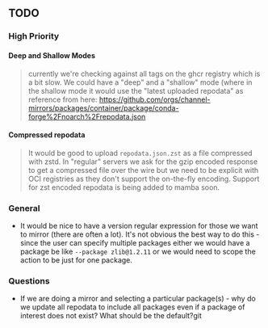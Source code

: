 ## TODO

### High Priority

#### Deep and Shallow Modes

> currently we're checking against all tags on the ghcr registry which is a bit slow. We could have a "deep" and a "shallow" mode (where in the shallow mode it would use the "latest uploaded repodata" as reference from here: https://github.com/orgs/channel-mirrors/packages/container/package/conda-forge%2Fnoarch%2Frepodata.json

#### Compressed repodata

> It would be good to upload `repodata.json.zst` as a file compressed with zstd. In "regular" servers we ask for the gzip encoded response to get a compressed file over the wire but we need to be explicit with OCI registries as they don't support the on-the-fly encoding. Support for zst encoded repodata is being added to mamba soon.

### General

- It would be nice to have a version regular expression for those we want to mirror (there are often a lot). It's not obvious the best way to do this - since the user can specify multiple packages either we would have a package be like `--package zlib@1.2.11` or we would need to scope the action to be just for one package.

### Questions

- If we are doing a mirror and selecting a particular package(s) - why do we update all repodata to include all packages even if a package of interest does not exist? What should be the default?git
